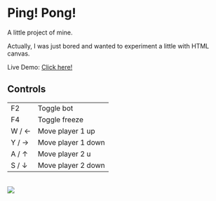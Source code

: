 <h1>Ping! Pong!</h1>

<p>
A little project of mine.

Actually, I was just bored and wanted to experiment a little with HTML canvas.

Live Demo: <a href="https://malte-linke.github.io/ping-pong/game/game.html">Click here!</a>
</p>

<h2>Controls</h2>

<table>
<tr>
    <td>F2</td>
    <td>Toggle bot</td>
</tr>
<tr>
    <td>F4</td>
    <td>Toggle freeze</td>
</tr>
<tr>
    <td>W / ←</td>
    <td>Move player 1 up</td>
</tr>
<tr>
    <td>Y / →</td>
    <td>Move player 1 down</td>
</tr>
<tr>
    <td>A / ↑</td>
    <td>Move player 2 u</td>
</tr>
<tr>
    <td>S / ↓</td>
    <td>Move player 2 down</td>
</tr>
</table>

<br />

<a href="https://malte-linke.github.io/ping-pong/game/game.html">
    <img src="https://i.imgur.com/i5XRJgL.gif" />
</a>

